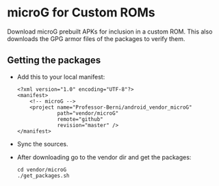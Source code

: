 microG for Custom ROMs
======================

Download microG prebuilt APKs for inclusion in a custom ROM.
This also downloads the GPG armor files of the packages to verify them.

Getting the packages
--------------------

* Add this to your local manifest:

      <?xml version="1.0" encoding="UTF-8"?>
      <manifest>
          <!-- microG -->
          <project name="Professor-Berni/android_vendor_microG"
                   path="vendor/microG"
                   remote="github"
                   revision="master" />
      </manifest>
      
* Sync the sources.

* After downloading go to the vendor dir and get the packages:

      cd vendor/microG
      ./get_packages.sh
